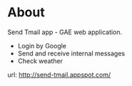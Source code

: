 # About

Send Tmail app - GAE web application.

- Login by Google
- Send and receive internal messages
- Check weather

url: http://send-tmail.appspot.com/
